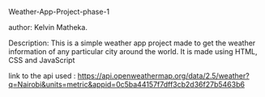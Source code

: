 Weather-App-Project-phase-1

author: Kelvin Matheka.

Description:
This is a simple weather app project made to get the weather information of any particular city around the world.
It is made using HTML, CSS and JavaScript

link to the api used : https://api.openweathermap.org/data/2.5/weather?q=Nairobi&units=metric&appid=0c5ba44157f7dff3cb2d36f27b5463b6
